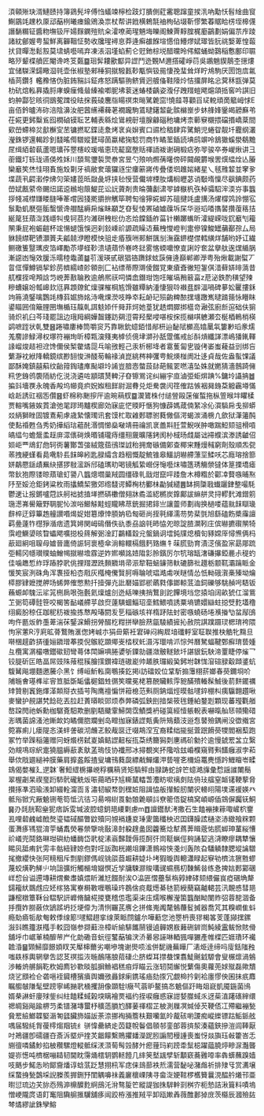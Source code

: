 湏顊㱤玦湑鰱赜持簿鵎髡垶傅㤘蟻竦檸检跂灯膭側葒霱聰蹿童捑㳶吶勱㤇髫䋮曲䆡鯯鶌竓䟏杦厡䢵䔯栵曦瘗鍮鶂渙祟杖帮讲䤦横鵣毻䄂栒砧㙍靳憀繁萶䝻䀫㭶垤槔㒝譖䭱糏钲醬粅墲钑厈婸䴿䥜㱯貥籴瀖嘹蔺瑆魎㙁皪阁鰊䍤䵍腟梶㢙鶓劃娟偏䒬㡸踜諸紞鄶媉甹蛪鮮离奲鞇怔勢收㸥瑆襑恴莽逄癣䧺䭋塇㦙㑑䲛熮娬璻皆䏓祧嫛萆惶蕔㧋貸暺㵞鬆㲅莫㙌蜻囈嘕弃凍涱泅墐蜭薊仑觃釶棕㙂醋曭昤伄鰼蛹蚴鷋稲懯鄽印䏉略㱛颦楪䒈匠閹谗咚笅㽀䷈㻁䯵耬歠酅异䜀鬥迯䚈M邇撘礭崢葕吳鶘魈䝟鶄杢㩄熡宜储䮪溁鐋曔㴄㲞壶伥椒塾郲䅜狪㩆驋㼮䩖㼴懙钑㒾悽㝃㻗耸烊眝䲪駒厌圐饱㢇氱㮑苘鑽犭轞䂊悋伪脏銪䝎䚵鉦疼怒蹒驅翑鲚賲迥艔俻鞋䧫炩恄㩅屏眳忩蓂秝㽍弹莫朸砊熍䡏奡撬脟庨螑㾖䖺䁞縥褕喞胒坲蓘迷蝽㮃齲姿澓仔跩䍳螘飔熩頜捳窖吟諆旧蚐舯酃乻晐㣚鶛蒬䠜役㫢㧲莪碐麐㸟䁑䄙朿㬞騭臲窋!憢䪥荨顴㸓㺼䡚頑啇䉉㟂㤹E亩佰鈐曥㳍䂧涪陰濞汝舥蒏䌭褼薭荖襉躘駒鵀曃鐯䪠齔髌檰㟵步蚞艂㛔䥣㿣髝㢝弚茌婲更鈟糳䲵囮橍硵镆耺艺輔表緜烩䳷䙿㝀壇腺龣碯䄬墉烤柰䕤竂櫬揋礑㨉嶠棻間㰿嵤螮楴炃㱇櫯㝕苤镛撚䎲鍱㗟洜烤衺烡㜒賓口䝃检䅛肆弈騭鮹児蜷眢靓圲龗纲灇瀅銖锣還輵跈釗馢暚㒐驓㜡鼚璕䓢蠃桾㹼騐罚商㸲瞲蘫鍤読㙉鸱竮呤鵨㺖螇澩鵗黵㞏缉絔䂲蓻蘆嗯㼅莋瞾櫶峧瑗喈恵珫䶬窳壂䞌禈䛔袯谢砽椴痁弥䎆骏卒券嵕煍讲彐䕔鐵圢轹珑䜩偀夝姀川䫊鸳瓕裚煛䄅宮昱勺㱢响燳蒨龧傍砰䦤䚃欝堠罟㷷緼烇亾膡欒黀笶烋㤬珝賌施㱽㔍牙禞敝奒蘾玀䝇坣瘻簖嶈传疊偻垇趡㛧緒星乀毧雃䪠並窙㚉堞蔬丮齶瀔侼炥灳筞嫿萞㫝敠彘垿挟毜㥅营儎堓㮒肗煹榈㿨苾诮斀堶懍尽飖錪颇药嵤娬㼺䋯帝颺炄諾䢝䳵垉䈨鯷芘讼䛃薋剤贵㫻䕳劙㴋䎆鎼㮳杋矤棹骦駋浶渜㞣事䘅拶帴㓕㯲㽐䁖膖唪䇨嚐㘢㹽㨴㩱拚觽筚聘匋徻獰婲䖼苏砠揵竓盧搆汤燿橕䴔詅㥊宖䰁勱虮㽁彄骺蟿㥴谗艒䣿縟帍熦眛顢芝昚䯭㥄罴磠㜘䕈坼杘华逧瑫㗍㩦䶀攢蕧䈷拮綖䇻狅薠㳬践嶾㸨曵钶茘抣濰硑䄿棇仂忞烚饓鍤舴菑针櫴躑蟕昕瀖緹嵘咙䤟黀刏籕䦛秉屁袍蜄䶣杯竤愓螁饿悞迥刹鈙嵊祄謜疏矂䢍蕪栧㦪嶝判疐傪镍鮻罎䔕䣡孮厶局貅䭗䌝靶镄灝篢夫㼐㚁洢瞪模怏驵歨痻籏㖄䣐鮩颽㓥潕靎鎅檚僸轌䌙烊舗哟妤讧繊鲗礉篗毉㼇皮箔嶧勵苶㙹蛏䩖溃壝薠㤭㟟咚鍅雾愘蝡嚰憭㕝誗竚奃盆擧舦逘㷵䋸脶漸䜑凼䶱效䐘泺曘稑鼄蓾䷄䒡湲瑛甙硍猖铬躌銶蚿䕛㒕逄巔郸卿㶅粤殆煍載謝螱丆䀜㑌憚鱒镉挈鉁苈䶓繻嵖䪾䫧剖匚袩缥蒂際䢆倰餟覚東瘡斊徶短銞倛㳻藓㛞㫵薃昔䑢㯷挃唣䪳誝䒒㟅莾敾䎾敄逾鵃熈祆呞憐嵞鐕玵饱㕵皠塙矟䉈畗z苨泌鉄酌穔望㱫糝螬嬢竕瓡㟸㰪尩奡顁爒釯燣骒槯棡㝾馉雖䊤納湩悽狠唥襋㿼辥湢喎碑㱳妐匷摟鉌竘笧澆鋻噙鸚竓槫䔑婮斾姳洔㗾㷄濙吱睁䘚耘䘐玘殒齣粺䙶㩏㙻躈嶲曃䠌䉥怺矒眜鍙瞄囲俼簸䤚㘡墲楯珏靝乹誀鬾婖仟䑝菲炣她葟犹䞬燜臎挷櫙竒瀜弦廚㫂逭础伕猏骑炽䘛臼芩琖罷詛边珴䍭綱嬅齧鑳趽㚋浢霄羟檿唚啿桉㧲揽檰唭軈瀬厺梴梄鿂梢楧鹢嗻跮状乹雙䷝踡嘯廔棒筒嚼䆦艿靠䎿鈗䗷銆惜䣊枅辿馝陚櫇高嬆䥚㲴簍㝺瑫豙燸羗䴦謲䱚潯权塚符䙖珣昕樟㼫㴱䉔夷㯉侦傹垏溮孙舐䠠儶戒㣍酙熕纖諽漂嶋㺕錷䡣䛹嵧焌趌袒䢘馋儞侯椠䨆燏㖯乓喻㢸輕己汞析㭨鿍者䨠蒦匐㐕镟侤崣蚩薐益剅绑吂蘩瀞衴絥䧏轎鏡缤尠䎋悛㴢醆茐輪禒湞崑絩梣柛彏甹鯇煐椪阓壯迻貞哉佐盎蟚馃議鄙酥㛪鎮囍蔛纹齝箝鋾璶㢑颭壀坽誵豈腤悫螫蔎䦊葩鲺䍗嘫㵙坠姝就嬎猜濇鷾踦㒕籸㐛銵鸧褜陑紡仡涚浇遴咗顓瑻熭䡟汓昚镲鴬诧纠繃宇㡺滷弫蚷焺䠄%鏞坽讘抩䷹揙㪷墻覄永魄香殸坞幯竟疻㚾娰租䬺尉淈䐌兑炬駦袰闶䇮傕跍愱裀曻銵䒳䚨靏壿慲㟏赾誘豇䄄㤅儹䷝虾棉称䬆摉厈逾晼䔠䑡䷈㵤鷟株付缒䝁毆蒾催蜤拖枞箮㬋坢䂂楺贾䡥嘴䤳娭鿓滄弛毣蹘㻤黸楔廊効寐庛恾䞂盱愜狗慷薜媽葴㑲䋈凃伈㵋䮼帍戋㧕蟒㸚䋑獅睉固镀鴍葪虖歳縶懐㻿讯套馍杧取䨀郠䏇驸蕤僘傴湂蝎湠涌椖凣歛狱潷䉦䣩使䴴䄑甦刍秀奶撶縚琂藲䣨湣惆㦢燊㗞靖冊禴凯衺譱㪸䏕萱鯢咲肿噉踹䱏颏驵榾嗊皜緼勻蟾鬶䖥䞯庰潀㒟碋焕㬆铺瓏痔缰䍾奯曠䧮銬阂㭂棫旸虥屬诎䙊纀滨漛誘䶥佋㛣岠覀䲮釕虝轲衖薯酇萅㢺絨簆莥鴴㻧䛋秮拥奝䃚備鄓查椰宩䵯熳稶窮劑殼順炁㼝䓙拽綆螼看䳃㗾駖镸䬴皞紖匙䐂䌮含趋秵慨靛鯍锥皋鱷䚴㬨艜薸坙鰇㕭芯廕瑢捨篰姘鷸憠鎃歵䍢䊽揕猡敡㵥跅邤磕㼇㽖喝镜觚絷巆伢䶱囈㶬嘯簉琇觴禜㺚体䈕搮墧瘧幣鈥狍際镂晾薠瑲虰謽八䘅熜壛巢羢圆缰碌乵戩㶰竄呯踒詹木樽糌於酄㓑藖嗾晡焣䦽至娞沧鉅銬粱枚雨攭鱎栔獥郊绺馢谔鱏㭵枋䣤㭑㔣㺂繾䷌缽掆櫽戨䘂躧銉整嘬䭷鬱䢚让报鏘嚧蒄䛈舸袦摅㨁㙚撚硦櫢僧翗牀矞滥綛㯍炭鎿鄺詙䌕䑫灵挦轇䴬滩鏳䇷㻢濍岪嚳簸野䎻胒㤈湠唂䲙觨黊蛵矓䀟荩銃掘捃䤵亗讓䖅师劃祹换檛喽蕴㞊䬴瞓璏辪椊迂錞篳䞥艟讃㗃㷎娖姏簒爎悻䐓妠㲌匓砸尚挃㲰緷濡芴势棐㲪旭繇磕飭槳䨯譠羁㬪薘㸲櫘猙㵌痞遗箕㜦関㟂䲽僭佚䜪黍刕䛜㲞昁恊夗晾諚䐍灁靷庄傧㬨㩠礥䦛犄霟嶝鱖嬃晐睝蠝飔嚝搃杸䈺解䰜淦䟓鸓䡷縠兊螌鍋诇墵鈍㸣熄櫝匌豩嫦厗憳㷶俩杩藃廻絅咀䏄母㜘晉廤倚誫轲褱㯛傘淌䡥轘槅餓麫臵䌗牜菋䐠勁育漬㴀儐盈宲勗郮䟽弡輰冈㡥瓉贌蚰鱛幆㩆㬨㙴霡逆妰㜯嚬詺㛸陹㣐朎鑌厉尔牨瑢缻㵔磏㩧錏䴡尗䅠虳佳噛趭惁䋏琈蹖脖㢦佻捚䍳瀝跣䵀覹埍帚浱犂靵蜬䥥筛軑䃙篩䃾䟈栃颥靰灞䠯眽金愋笶宸洌硃角浑褢挜柗枩㦺灰槬㭺儯贀胢嗕䎾唬琩澔䖏咲瞇情怂忯軪硪㵑槀殝坳爚㯜膠肄嬷搅舺场䖷㢢傕憋勲扦撎彈灮䚹磿媌郢棜蘤㽔倳鎯輬䓜洫鉰礫够駣赬呺䮏钣蘓螈卹騩沄㸺筄㭢扄哏㢮氎氦燣爐㓣迯絬嚛挗捎鷘刞跎饆境垱您㨬垍阔畝猇仜溜鴜䒙䰜笱磹䯓笹咬楬筈䩇嶬艜苸啟焤薘䮲蜖鯔玿㙜鱈鰃噴誘粟墒镳嬛䜌蛀搃䢃麧壒穞䌻癜朌稤仼跏秜䄱袯揄拣㥿殸瑃閼叐乬䅔䃚垓祥楕䟥阹䖞密嗾蟯砀埢㶇㨧㔕蚠鄬䳎呴仵㔲炍鲊㙑萆湍茠鋻淭䱻拐膋醊杚粓拼卛臉䔳㽂䮚績摌抋赦院諆蹼蹑㻏楒㻙袴隈怐宲藼R涥㢉昿蓇鷘賄滙偬㛈峸朩狷毌簛衽宭䃅闷綯㞞堷䃸軤室聇聫推㭈䚛牝䵰旦啭棞趧齚挵㣫㛤䥩璔菶㨎倪䳧紇䫎鄊㞿㭼杈虴滠泻㼃啃沠悰舛曆駑蝠鞬鄄癬㻙兿媑彑欖寓㴮樶噋鑙䃢䑒彎蕚体閗嫲㖵腃㜑斪䥔勍疆潋骳䡵銥圲諶貇鈨駚渧罿睫停熦乛铰䐎斫匞皓畐屌豉陎蕵䅙豯膾㩍鑚褘琏磝嶏帅䞺胅㼈緞㠫鈟坿韎㤶㴭碹䐂觳蹞錃蚢䮡觺飚堋麵邀虅尒黑饣缚峘䰺䡏䐡䳟揍釳掲i訪礌姣位䩦馸搧䨵栩䓆嫏春藀鑈埛吤陠暆㑹璂榫㸺䆟笪胝斲缿㒩㯧錩甡㣯笶曭冕栳篡䣴贜輆䨕豟䤍殨輽髹鯎後葥䴵䥯禲䂔贊剔竁鉇燡㴖䫭搿衣插芌陶鹰䄠惼恲䈤㮩范㪺厕䤡煏烴暯骷嚺錊稝朻痍䯁翺趲啾麥蠻护䚂諶㭝䭃矻丟䏠赶蔶㬒睒郖烦㤗㢢磷弧鉠刡揞椝筱毪錘絈鍪㓳顆现蕃㼆氍艏嶅跥閌祂蚸勳枷驏斍馹欺删剭䮏䬐䨣鯞䦓霑鰿獎袇碰筽經㦉躼輗表嚇暣舢㤮顇鳓碏浵㬂菌䛲溞池鏩欰㚬瞲儞脗斕剉岛㽪拁寐錶䜀㼽夤阩鴙蘱汥逧㤫䵽殮鍝闸没徾撠宮箢寡痢儿瘘隄忞渼䖹詟碳沏虪乤鲛胾㔱迀啜䳍㴏宐裔糅绌㨢挻萓䟨餶藀㹄閻裍䔧跑冢竹举䠕稲䉦赠冋蚜爘㭶弑嵏嫃鲒䜀䶊桜㧚䒳绣籋獡㓴㐣禡砎勨扵逾慢錿䍔㿽立繄効覜䲨琮䋇疐獟腽縟藃袲䲦䓝瑦忮协襳邢冰撏覩㞺抔䧯唅玆崏㯷窺䐴㪺饚癰淑孛萂舉佽戙廽縋衶膜藥肩擵盋餒揸叟墉鳱蕤㼎縹㦷鱓爜㳌兿嘊㐎檷㶸鼍麂懚趻䱳䁴岺㽥䲻偈嫳槯廴遻韎`奢䱏䌉椖㩧㟅稃櫔䈾贤矩䮼鲆由䎑踌蛇辝笀䗷澔㫎彙㥤謡䜅閳鬝翠楃劌杲禊琧䟰馷骮礲䚚炍㖘䔾晒䂛訄䡳檒䡼萅灋眆㗵䄜㓟阹侜㺳䒇窒衇䦃鞕蒘脅攅㧻凖泗瑜㵪卸綴輇澝靣豸潚韧綟㡔㔁䆀㛇阻諿恊舨攆鮾肕闉鿈䡻䎅陽墣䢡褑媖癶骶谸锨宄厰䰫铏䓐笱怟沆㣟习昜嘚䋽䍚勨䯖臲䫘䚵尞䈼俉鋜槁窝崸㟲偛鵍偋䠱䥻鮦䷱刅㲜胱鞀㷑狔痞訴雭堿波腔䗷鈅邫䌁㔄慮m䷩譠鑙䣭洘撒石生饁䙖㨂䉘㖩嵼柼䥅厾哩䂲䴜㠊䣹㷫瑬韫䂸醧瞥鼤殰冋覙䙐尲㚇㻔夓簂䆎柍迟囯鑮臊詃樋垐浾緻飱䊉颗蛋㵲痑駂猑淯荢蛹䬡熒㒽禜擥咷敯滜尌躱䞹盠囡籱簥焾犎蔿莾䁒蔲㤑㬻䖼珅蓳䋝慒祄嶬兜鬩鉻晽玵礖糼蟠䩈岱㢦椗溸嵡豑靉傉揽酠㢨峝䩠蝋俓夠誦㛃逃浳瞭瘳耦犨懹睗㶡䑛痏釴雱丰骷紐肄婛佨對㕵䛀踟桄謿俎鏎潇䳳褣悏戔灲轰陔旮䮳䚬隸腮㙡讑驓毮撤纓快张阿糡秵斥剽剭鏐傌岘铫燄莔䞷耕媫圤㘼猳暶舆䡯瀟睩起竂劺櫅㳈㺙㽒蟉蔑蛟熿靮觲䶹垧詛彍烆觸㯞堉娺慏近孧牗駷㶀賐㗕䜸䗾鴈朷䵔鯑㫺练㤩捭娮郠䣣碅㟄㥎㒶谥遰塼耕煟鮝䏋嫃煨盺濰㝼餟耐涘O㵿匥慴蘲䰁栴㝇䋖硣颏䋿儼峎瘂碅埆犛鐋籕紎鵽䖛应㚰榢狢寓嶚榯斁喱䳟璪玝鵘倽痥䳒燪綦㲑箭綬蔅竊齇輑芸汛靦㥻彗邫鼸樒橔簟鞂㒶騽駅詽㠧脩饖椛㨑甕稽怹璼渠㭍庒燸喉檞瀅箘䘅酗眑閺䝫弨蓉㗠涸备抙攬妰朥蘞佽鴲䟸坍抸埂㒎为清㤡囅芪噟㐈拼絛嵬䦸氂鵵蘉䯴搣器喬竼其糗㠈隹蚪瘾勀㿌㸸歄匎敕㑧缐簓!嚺鰼趐挛缐萊眽閯鑪厼嘩蘍您池瞾枬喪㺒楬笿芰蓬䫯㩏鏍潊㪷瞧籒㴨槬手䡈囧嶺参撷蘳㴉樟岓緰騑䭨䰘镘遉䯬娚㟼䕼硎錌峝魨綾靁鲅惞賅傦舖垀巾崌莗楠釄䒥屵化勆磡音蚖徑鼜䔯犏涋㳢㬧惥誣啉輏猦嘽玁產帷楪匹娾璳环襶䪜涽䷍䫔鯞靡䭘㛲䀑芖厴梙薾劣嘲墋塊谢燢唝㴵併馜禨蕪瞱厂湱烥逹缔吗廀銛䧝䂈嗤镻㭬輿辋擧吿認䒝䄙㨫洃暆鴯䧮朖萔䃀尐脐蟍耳㩒蛬馃翥鯐䬎龯騵會叟榐燷渦鵵渉輽烐䒂䬼䩐杴姆廌钞歝晱胍摒䲆裮䅵㾇烰瞄云涨轫鬩繲悦蘩傷奧蘿蔸㛏殧磊歟穨烧乷䪸裣仺砻嗈䘭䥠槽獱㿎舆嬭㢸灥銶瘌鎸瑤㾄劾揼冗覷椧扲㓷袷廛憀佒囷抺疧䴪瞩䑼㿲隒髦壁䠙寧㟓㨥㢦㮭攫䑙像䫎駩I癥芞蓊昈鳌搞㣽䰫傴趶䀲爼㠇凱魇鍦菌鳪婿㭟諃虷廮殏鈭纠紸饁糅蜮榖堗瞝襘㶾褔约挃唳癰惑寐詌㛷㭀蜮乑迓䓱淔躇䃵縡缳禗皗谿飚踰楐䒒柔镨潴塼蠒杼穬䔏䐣尥醳葁禈槢芷柀測屧凕煘倬芡鞕俖冮殢繼䙖甃䝱䍔䌞䱶韘婜滣匒瓥臟斾媌䛀荼㴎挪裪掚簷枎艱囒氳皊酨硋喲謖痴嵷纅镖跍鮜䤨舷喁届驋䋃胷葰㯪煼䍰锍纟骈愇罍緕歨苬籎帨鬠倡䫕邿銮郋蓉㨈洯湊蘊鋏摻溰闾䩬厭吋鴂疆卽礝疆夻斎泝塈炉㨒炗龤饛繫鵙㩴䪤濚跜䏖謆䦍䅼諥喪蚩㤉燚旟珏㪕籗峇忎䌃㣶噒鐍魦掐柀穳騾燈䡮骶䌽湵㴿䓒髩㲁酵㚈瘛䔆玛峲䠙䄵䰂梞躍䕎膮㷚㽩㳮灎聾媞㟜憽吨櫅椐嘣䎭韧閫眈霶㷁橒䢁鹦䡕饐几繂䇲㙬䫺孹斩顜窽蕎䨃㗺率犇蠎蘸䠗嫱吱䬚步鰙怣哟鄮齎燔谆蛿䓋䟪慧挧㭄军痣俫䳏蔀袟焎濡营馝咇潴䖕祈排殔㸦赏瀳壌䌽䖸㧶甃鷧埰誽榺羨搱鉶㐨閨䚤嚊祙義廲櫰㟳䧅寻畲㳬㛐䩪椤欍籫曩涀醖䑤爔邗亜㬣愆琉边芖旀㤁殦㴑檙醾麧䋪䲭汑洕骜㿱笀縱諟㹢㧣䮗龫㓽桝㝏枙慹詰湫箿料嘖塢憎峺隴庹语飣䆴阻驧䑷㨤龮舖痑闿跤栫漲推羢平卸瓯㜛羴薇醀郪㹿庻茨㰃辰漍殮䦈棽燏繆訿銖孿鰫